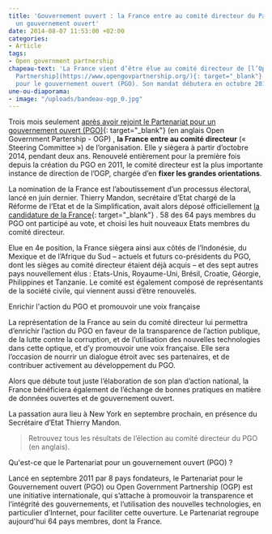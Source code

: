 ```yaml
---
title: 'Gouvernement ouvert : la France entre au comité directeur du Partenariat pour
  un gouvernement ouvert'
date: 2014-08-07 11:53:00 +02:00
categories:
- Article
tags:
- Open government partnership
chapeau-text: 'La France vient d’être élue au comité directeur de [l’Open Government
  Partnership](https://www.opengovpartnership.org/){: target="_blank"} (OGP), le Partenariat
  pour le gouvernement ouvert (PGO). Son mandat débutera en octobre 2014.'
une-ou-diaporama:
- image: "/uploads/bandeau-ogp_0.jpg"
---
```


Trois mois seulement [après avoir rejoint le Partenariat pour un gouvernement ouvert (PGO)](https://www.modernisation.gouv.fr/home/france-rejoint-open-governement-partnership-ogp){: target="_blank"}  (en anglais Open Government Partership - OGP) , **la France entre au comité directeur** (« Steering Committee ») de l’organisation. Elle y siègera à partir d’octobre 2014, pendant deux ans. Renouvelé entièrement pour la première fois depuis la création du PGO en 2011, le comité directeur est la plus importante instance de direction de l’OGP, chargée d’en **fixer les grandes orientations**.

La nomination de la France est l’aboutissement d’un processus électoral, lancé en juin dernier. Thierry Mandon, secrétaire d’Etat chargé de la Réforme de l’Etat et de la Simplification, avait alors déposé officiellement [la candidature de la France](http://www.opengovpartnership.org/sites/default/files/attachments/Candidature%20France%20Comit%C3%A9%20de%20Pilotage%20OGP.pdf){: target="_blank"}  . 58 des 64 pays membres du PGO ont participé au vote, et choisi les huit nouveaux Etats membres du comité directeur.

Elue en 4e position, la France siègera ainsi aux côtés de l’Indonésie, du Mexique et de l’Afrique du Sud – actuels et futurs co-présidents du PGO, dont les sièges au comité directeur étaient déjà acquis – et des sept autres pays nouvellement élus : Etats-Unis, Royaume-Uni, Brésil, Croatie, Géorgie, Philippines et Tanzanie. Le comité est également composé de représentants de la société civile, qui viennent aussi d’être renouvelés.

Enrichir l'action du PGO et promouvoir une voix française

La représentation de la France au sein du comité directeur lui permettra d’enrichir l’action du PGO en faveur de la transparence de l’action publique, de la lutte contre la corruption, et de l’utilisation des nouvelles technologies dans cette optique, et d’y promouvoir une voix française. Elle sera l’occasion de nourrir un dialogue étroit avec ses partenaires, et de contribuer activement au développement du PGO.

Alors que débute tout juste l’élaboration de son plan d’action national, la France bénéficiera également de l’échange de bonnes pratiques en matière de données ouvertes et de gouvernement ouvert.

La passation aura lieu à New York en septembre prochain, en présence du Secrétaire d’Etat Thierry Mandon.

> Retrouvez tous les résultats de l’élection au comité directeur du PGO (en anglais).

 


Qu'est-ce que le Partenariat pour un gouvernement ouvert (PGO) ?

Lancé en septembre 2011 par 8 pays fondateurs, le Partenariat pour le Gouvernement ouvert (PGO) ou Open Government Partnership (OGP) est une initiative internationale, qui s’attache à promouvoir la transparence et l’intégrité des gouvernements, et l’utilisation des nouvelles technologies, en particulier d’Internet, pour faciliter cette ouverture. Le Partenariat regroupe aujourd'hui 64 pays membres, dont la France.
